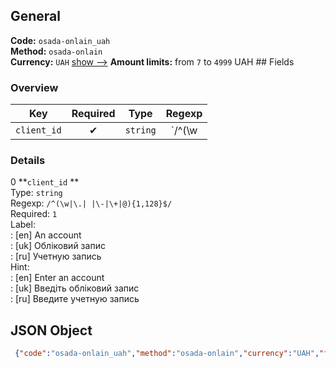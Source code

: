 ## General 
**Code:** `osada-onlain_uah`  
**Method:** `osada-onlain`  
**Currency:** `UAH` [show -->]() 
**Amount limits:** from `7`  to `4999`  UAH ## Fields 
### Overview 
|Key|Required|Type|Regexp| 
|:---:|:---:|:---:|:---:| 
|`client_id` |✔ |`string` |`/^(\w|\.| |\-|\+|@){1,128}$/` | 
 
### Details 
0 **`client_id` **  
Type: `string`  
Regexp: `/^(\w|\.| |\-|\+|@){1,128}$/`  
Required: `1`  
Label:  
: [en] An account  
: [uk] Обліковий запис  
: [ru] Учетную запись  
Hint:  
: [en] Enter an account  
: [uk] Введіть обліковий запис  
: [ru] Введите учетную запись  
## JSON Object 
```json
 {"code":"osada-onlain_uah","method":"osada-onlain","currency":"UAH","fields":[{"key":"client_id","type":"string","label":{"en":"An account","uk":"\u041e\u0431\u043b\u0456\u043a\u043e\u0432\u0438\u0439 \u0437\u0430\u043f\u0438\u0441","ru":"\u0423\u0447\u0435\u0442\u043d\u0443\u044e \u0437\u0430\u043f\u0438\u0441\u044c"},"regexp":"\/^(\\w|\\.| |\\-|\\+|@){1,128}$\/","required":true,"position":1,"hint":{"en":"Enter an account","uk":"\u0412\u0432\u0435\u0434\u0456\u0442\u044c \u043e\u0431\u043b\u0456\u043a\u043e\u0432\u0438\u0439 \u0437\u0430\u043f\u0438\u0441","ru":"\u0412\u0432\u0435\u0434\u0438\u0442\u0435 \u0443\u0447\u0435\u0442\u043d\u0443\u044e \u0437\u0430\u043f\u0438\u0441\u044c"},"example":"\u0428\u042b\u0414\u042b"}],"amount_min":7,"amount_max":4999}```  
